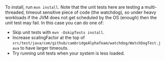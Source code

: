 To install, run `mvn install`. Note that the unit tests here are testing
a multi-threaded, timeout sensitive piece of code (the watchdog), so
under heavy workloads if the JVM does not get scheduled by the OS
(enough) then the unit test may fail. In this case you can do one of:

* Skip unit tests with `mvn -DskipTests install`.
* Increase scalingFactor at the top of
`src/test/java/com/github/cambridgeAlphaTeam/watchdog/WatchDogTest.java`
to have larger timeouts.
* Try running unit tests when your system is less loaded.
